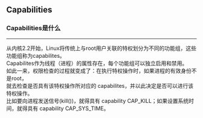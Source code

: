 ## Capabilities


### Capabilities是什么
---
从内核2.2开始，Linux将传统上与root用户关联的特权划分为不同的功能组，这些功能组称为capabilites。<br>
Capabilites作为线程（进程）的属性存在，每个功能组可以独立启用和禁用。 <br>
如此一来，权限检查的过程就变成了：在执行特权操作时，如果进程的有效身份不是root，<br>
就去检查是否具有该特权操作所对应的 capabilites，并以此决定是否可以进行该特权操作。<br>
比如要向进程发送信号(kill())，就得具有 capability CAP_KILL；如果设置系统时间，就得具有 capability CAP_SYS_TIME。<br>
